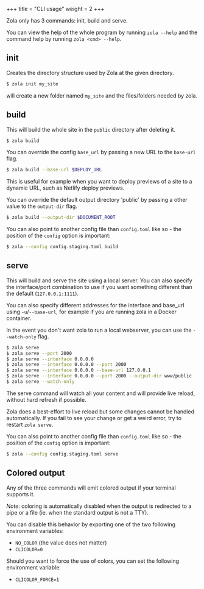 +++
title = "CLI usage"
weight = 2
+++

Zola only has 3 commands: init, build and serve.

You can view the help of the whole program by running `zola --help` and
the command help by running `zola <cmd> --help`.

## init

Creates the directory structure used by Zola at the given directory.

```bash
$ zola init my_site
```

will create a new folder named `my_site` and the files/folders needed by
zola.

## build

This will build the whole site in the `public` directory after deleting it.

```bash
$ zola build
```

You can override the config `base_url` by passing a new URL to the `base-url` flag.

```bash
$ zola build --base-url $DEPLOY_URL
```

This is useful for example when you want to deploy previews of a site to a dynamic URL, such as Netlify
deploy previews.

You can override the default output directory 'public' by passing a other value to the `output-dir` flag.

```bash
$ zola build --output-dir $DOCUMENT_ROOT
```

You can also point to another config file than `config.toml` like so - the position of the `config` option is important:

```bash
$ zola --config config.staging.toml build
```

## serve

This will build and serve the site using a local server. You can also specify
the interface/port combination to use if you want something different than the default (`127.0.0.1:1111`).

You can also specify different addresses for the interface and base_url using `-u`/`--base-url`, for example
if you are running zola in a Docker container.

In the event you don't want zola to run a local webserver, you can use the `--watch-only` flag.

```bash
$ zola serve
$ zola serve --port 2000
$ zola serve --interface 0.0.0.0
$ zola serve --interface 0.0.0.0 --port 2000
$ zola serve --interface 0.0.0.0 --base-url 127.0.0.1
$ zola serve --interface 0.0.0.0 --port 2000 --output-dir www/public
$ zola serve --watch-only
```

The serve command will watch all your content and will provide live reload, without
hard refresh if possible.

Zola does a best-effort to live reload but some changes cannot be handled automatically. If you
fail to see your change or get a weird error, try to restart `zola serve`.


You can also point to another config file than `config.toml` like so - the position of the `config` option is important:

```bash
$ zola --config config.staging.toml serve
```

## Colored output

Any of the three commands will emit colored output if your terminal supports it.

*Note*: coloring is automatically disabled when the output is redirected to a pipe or a file (ie. when the standard output is not a TTY).

You can disable this behavior by exporting one of the two following environment variables:

- `NO_COLOR` (the value does not matter)
- `CLICOLOR=0`

Should you want to force the use of colors, you can set the following environment variable:

- `CLICOLOR_FORCE=1`
